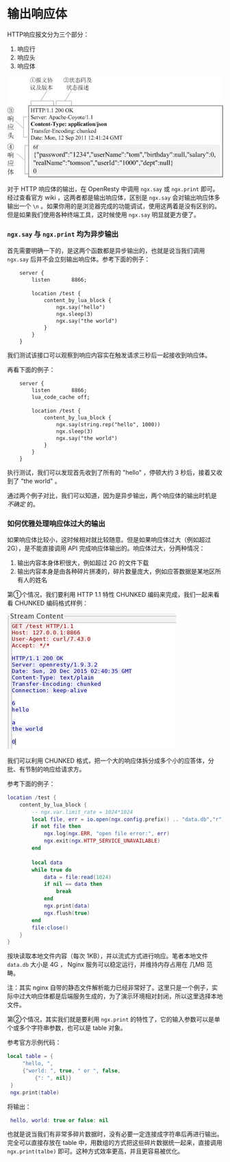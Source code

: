 # 输出响应体

HTTP响应报文分为三个部分：

1. 响应行
1. 响应头
1. 响应体

![](http_response_protocal.jpg)

对于 HTTP 响应体的输出，在 OpenResty 中调用 `ngx.say` 或 `ngx.print` 即可。经过查看官方 wiki ，这两者都是输出响应体，区别是 `ngx.say` 会对输出响应体多输出一个 `\n` 。如果你用的是浏览器完成的功能调试，使用这两着是没有区别的。但是如果我们使用各种终端工具，这时候使用 `ngx.say` 明显就更方便了。

### `ngx.say` 与 `ngx.print` 均为异步输出

首先需要明确一下的，是这两个函数都是异步输出的，也就是说当我们调用 `ngx.say` 后并不会立刻输出响应体。参考下面的例子：

```nginx
    server {
        listen       8866;

        location /test {
            content_by_lua_block {
                ngx.say("hello")
                ngx.sleep(3)
                ngx.say("the world")
            }
        }
    }
```

我们测试该接口可以观察到响应内容实在触发请求三秒后一起接收到响应体。

再看下面的例子：

```nginx
    server {
        listen       8866;
        lua_code_cache off;

        location /test {
            content_by_lua_block {
                ngx.say(string.rep("hello", 1000))
                ngx.sleep(3)
                ngx.say("the world")
            }
        }
    }
```

执行测试，我们可以发现首先收到了所有的 "hello" ，停顿大约 3 秒后，接着又收到了 "the world" 。

通过两个例子对比，我们可以知道，因为是异步输出，两个响应体的输出时机是 *不确定* 的。

### 如何优雅处理响应体过大的输出

如果响应体比较小，这时候相对就比较随意。但是如果响应体过大（例如超过 2G），是不能直接调用 API 完成响应体输出的。响应体过大，分两种情况：

1. 输出内容本身体积很大，例如超过 2G 的文件下载
1. 输出内容本身是由各种碎片拼凑的，碎片数量庞大，例如应答数据是某地区所有人的姓名

第①个情况，我们要利用 HTTP 1.1 特性 CHUNKED 编码来完成，我们一起来看看 CHUNKED 编码格式样例：

![](http_chunked.png)

我们可以利用 CHUNKED 格式，把一个大的响应体拆分成多个小的应答体，分批、有节制的响应给请求方。

参考下面的例子：

```lua
location /test {
    content_by_lua_block {
        -- ngx.var.limit_rate = 1024*1024
        local file, err = io.open(ngx.config.prefix() .. "data.db","r")
        if not file then
            ngx.log(ngx.ERR, "open file error:", err)
            ngx.exit(ngx.HTTP_SERVICE_UNAVAILABLE)
        end

        local data 
        while true do
            data = file:read(1024)
            if nil == data then
                break
            end
            ngx.print(data)
            ngx.flush(true)
        end
        file:close()
    }
}
```

按块读取本地文件内容（每次 1KB），并以流式方式进行响应。笔者本地文件 `data.db` 大小是 4G ， Nginx 服务可以稳定运行，并维持内存占用在 几MB 范畴。

注：其实 nginx 自带的静态文件解析能力已经非常好了。这里只是一个例子，实际中过大响应体都是后端服务生成的，为了演示环境相对封闭，所以这里选择本地文件。

第②个情况，其实我们就是要利用 `ngx.print` 的特性了，它的输入参数可以是单个或多个字符串参数，也可以是 table 对象。

参考官方示例代码：

```lua
local table = {
     "hello, ",
     {"world: ", true, " or ", false,
         {": ", nil}}
 }
 ngx.print(table)
```

将输出：

```lua
 hello, world: true or false: nil
```

也就是说当我们有非常多碎片数据时，没有必要一定连接成字符串后再进行输出。完全可以直接存放在 table 中，用数组的方式把这些碎片数据统一起来，直接调用 `ngx.print(talbe)` 即可。这种方式效率更高，并且更容易被优化。 
